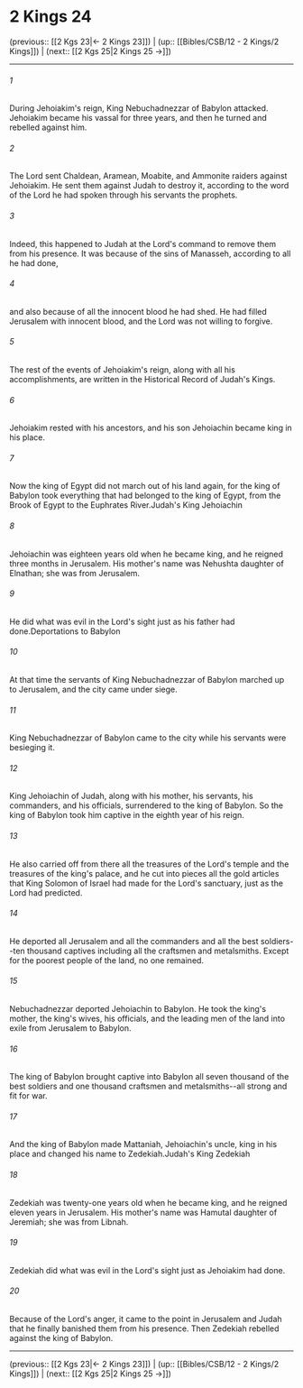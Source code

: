 # 2 Kings 24

(previous:: [[2 Kgs 23|← 2 Kings 23]]) | (up:: [[Bibles/CSB/12 - 2 Kings/2 Kings]]) | (next:: [[2 Kgs 25|2 Kings 25 →]])

***


###### 1 
During Jehoiakim's reign, King Nebuchadnezzar of Babylon attacked. Jehoiakim became his vassal for three years, and then he turned and rebelled against him. 

###### 2 
The Lord sent Chaldean, Aramean, Moabite, and Ammonite raiders against Jehoiakim. He sent them against Judah to destroy it, according to the word of the Lord he had spoken through his servants the prophets. 

###### 3 
Indeed, this happened to Judah at the Lord's command to remove them from his presence. It was because of the sins of Manasseh, according to all he had done, 

###### 4 
and also because of all the innocent blood he had shed. He had filled Jerusalem with innocent blood, and the Lord was not willing to forgive. 

###### 5 
The rest of the events of Jehoiakim's reign, along with all his accomplishments, are written in the Historical Record of Judah's Kings. 

###### 6 
Jehoiakim rested with his ancestors, and his son Jehoiachin became king in his place. 

###### 7 
Now the king of Egypt did not march out of his land again, for the king of Babylon took everything that had belonged to the king of Egypt, from the Brook of Egypt to the Euphrates River.Judah's King Jehoiachin 

###### 8 
Jehoiachin was eighteen years old when he became king, and he reigned three months in Jerusalem. His mother's name was Nehushta daughter of Elnathan; she was from Jerusalem. 

###### 9 
He did what was evil in the Lord's sight just as his father had done.Deportations to Babylon 

###### 10 
At that time the servants of King Nebuchadnezzar of Babylon marched up to Jerusalem, and the city came under siege. 

###### 11 
King Nebuchadnezzar of Babylon came to the city while his servants were besieging it. 

###### 12 
King Jehoiachin of Judah, along with his mother, his servants, his commanders, and his officials, surrendered to the king of Babylon. So the king of Babylon took him captive in the eighth year of his reign. 

###### 13 
He also carried off from there all the treasures of the Lord's temple and the treasures of the king's palace, and he cut into pieces all the gold articles that King Solomon of Israel had made for the Lord's sanctuary, just as the Lord had predicted. 

###### 14 
He deported all Jerusalem and all the commanders and all the best soldiers--ten thousand captives including all the craftsmen and metalsmiths. Except for the poorest people of the land, no one remained. 

###### 15 
Nebuchadnezzar deported Jehoiachin to Babylon. He took the king's mother, the king's wives, his officials, and the leading men of the land into exile from Jerusalem to Babylon. 

###### 16 
The king of Babylon brought captive into Babylon all seven thousand of the best soldiers and one thousand craftsmen and metalsmiths--all strong and fit for war. 

###### 17 
And the king of Babylon made Mattaniah, Jehoiachin's uncle, king in his place and changed his name to Zedekiah.Judah's King Zedekiah 

###### 18 
Zedekiah was twenty-one years old when he became king, and he reigned eleven years in Jerusalem. His mother's name was Hamutal daughter of Jeremiah; she was from Libnah. 

###### 19 
Zedekiah did what was evil in the Lord's sight just as Jehoiakim had done. 

###### 20 
Because of the Lord's anger, it came to the point in Jerusalem and Judah that he finally banished them from his presence. Then Zedekiah rebelled against the king of Babylon.

***

(previous:: [[2 Kgs 23|← 2 Kings 23]]) | (up:: [[Bibles/CSB/12 - 2 Kings/2 Kings]]) | (next:: [[2 Kgs 25|2 Kings 25 →]])

